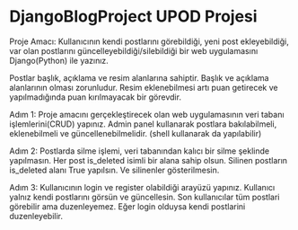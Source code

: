 # DjangoBlogProject UPOD Projesi
Proje Amacı: Kullanıcının kendi postlarını görebildiği, 
yeni post ekleyebildiği, 
var olan postlarını güncelleyebildiği/silebildiği 
bir web uygulamasını Django(Python) ile yazınız.

Postlar başlık, 
açıklama ve resim alanlarına sahiptir. 
Başlık ve açıklama alanlarının olması zorunludur. 
Resim eklenebilmesi artı puan getirecek ve yapılmadığında puan kırılmayacak bir görevdir.

Adım 1: Proje amacını gerçekleştirecek olan web uygulamasının veri tabanı işlemlerini(CRUD) yapınız. 
Admin panel kullanarak postlara bakılabilmeli, 
eklenebilmeli ve güncellenebilmelidir. 
(shell kullanarak da yapılabilir)

Adım 2: Postlarda silme işlemi, 
veri tabanından kalıcı bir silme şeklinde yapılmasın. 
Her post is_deleted isimli bir alana sahip olsun. 
Silinen postların is_deleted alanı True yapılsın. 
Ve silinenler gösterilmesin.

Adım 3: Kullanıcının login ve register olabildiği arayüzü yapınız. 
Kullanıcı yalnız kendi postlarını görsün ve güncellesin. 
Son kullanıcılar tüm postlari görebilir ama duzenleyemez. 
Eğer login olduysa kendi postlarini duzenleyebilir.



